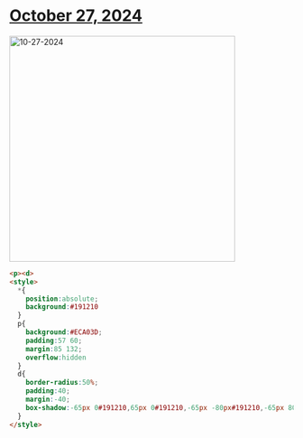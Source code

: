 # [October 27, 2024](https://cssbattle.dev/play/OqZcHQ24KWAILNcWnJk3)

<img src="https://firebasestorage.googleapis.com/v0/b/cssbattleapp.appspot.com/o/user%2Fe6YbeBahWNPT7VpE2rE2p85byxa2%2Ftargets%2Ftarget_r9YjjAE@2x.png?alt=media" width="400" alt="10-27-2024" />

```html
<p><d>
<style>
  *{
    position:absolute;
    background:#191210
  }
  p{
    background:#ECA03D;
    padding:57 60;
    margin:85 132;
    overflow:hidden
  }
  d{
    border-radius:50%;
    padding:40;
    margin:-40;
    box-shadow:-65px 0#191210,65px 0#191210,-65px -80px#191210,-65px 80px#191210,65px -80px#191210,65px 80px#191210,0 -80px#191210,0 80px#191210
  }
</style>
```